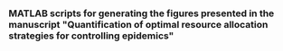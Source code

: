 ### MATLAB scripts for generating the figures presented in the manuscript "Quantification of optimal resource allocation strategies for controlling epidemics"

